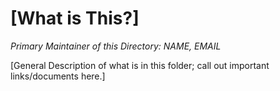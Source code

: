 # [What is This?]
*Primary Maintainer of this Directory: NAME, EMAIL*

[General Description of what is in this folder; call out important links/documents here.]

